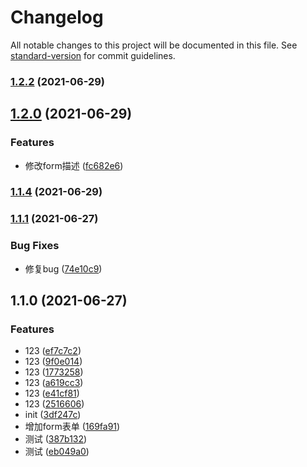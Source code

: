 # Changelog

All notable changes to this project will be documented in this file. See [standard-version](https://github.com/conventional-changelog/standard-version) for commit guidelines.

### [1.2.2](https://github.com/YaleWan/yh-element-plus/compare/v1.2.1...v1.2.2) (2021-06-29)

## [1.2.0](https://github.com/YaleWan/yh-element-plus/compare/v1.1.4...v1.2.0) (2021-06-29)


### Features

* 修改form描述 ([fc682e6](https://github.com/YaleWan/yh-element-plus/commit/fc682e67e20c7d12e7c7da14ad3c3e07e568b028))

### [1.1.4](https://github.com/YaleWan/yh-element-plus/compare/v1.1.3...v1.1.4) (2021-06-29)

### [1.1.1](https://github.com/YaleWan/yh-element-plus/compare/v1.1.0...v1.1.1) (2021-06-27)


### Bug Fixes

* 修复bug ([74e10c9](https://github.com/YaleWan/yh-element-plus/commit/74e10c9e57d44ae80206ae3a39b78ebf627d38c5))

## 1.1.0 (2021-06-27)


### Features

* 123 ([ef7c7c2](https://github.com/YaleWan/yh-element-plus/commit/ef7c7c23f417c19a15aa830cf8bd3f845dd07392))
* 123 ([9f0e014](https://github.com/YaleWan/yh-element-plus/commit/9f0e01434a59e8725096c77f88f0566ae4cfe2ba))
* 123 ([1773258](https://github.com/YaleWan/yh-element-plus/commit/17732582c0929a0daa6638b388525914c35ed9fd))
* 123 ([a619cc3](https://github.com/YaleWan/yh-element-plus/commit/a619cc3fc78cf042aaca645c85c4c7110c202676))
* 123 ([e41cf81](https://github.com/YaleWan/yh-element-plus/commit/e41cf81f0890295be7110cf4425c9c3455103d04))
* 123 ([2516606](https://github.com/YaleWan/yh-element-plus/commit/2516606439e09136ae609b9bfeef39d547e6c384))
* init ([3df247c](https://github.com/YaleWan/yh-element-plus/commit/3df247c886c9f503d5984d05b0d6945866b22524))
* 增加form表单 ([169fa91](https://github.com/YaleWan/yh-element-plus/commit/169fa91bb77e348870583c0a3e0002ef956d30a8))
* 测试 ([387b132](https://github.com/YaleWan/yh-element-plus/commit/387b132b767ec9d5606233b1df5c34522261f9c2))
* 测试 ([eb049a0](https://github.com/YaleWan/yh-element-plus/commit/eb049a0ddb783109b762c0016cd8fa99784bb663))
